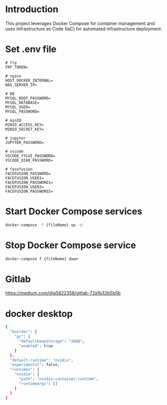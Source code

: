 # Introduction
This project leverages Docker Compose for container management and uses Infrastructure as Code (IaC) for automated infrastructure deployment.

# Set .env file
```env
# frp
FRP_TOKEN=

# nginx
HOST_DOCKER_INTERNAL=
NAS_SERVER_IP=

# DB
MYSQL_ROOT_PASSWORD=
MYSQL_DATABASE=
MYSQL_USER=
MYSQL_PASSWORD=

# minIO
MINIO_ACCESS_KEY=
MINIO_SECRET_KEY=

# jupyter
JUPYTER_PASSWORD=

# vscode
VSCODE_YYLUI_PASSWORD=
VSCODE_QIAO_PASSWORD=

# facefusion
FACEFUSION_PASSWORD=
FACEFUSION_USER1=
FACEFUSION_PASSWORD1=
FACEFUSION_USER2=
FACEFUSION_PASSWORD2=
```

# Start Docker Compose services
```bash
docker-compose -f {fileName} up -d
```

# Stop Docker Compose service
```bash
docker-compose f {fileName} down
```

# Gitlab
https://medium.com/@a5822358/gitlab-72a1b32b5b5b

# docker desktop
```bash
{
  "builder": {
    "gc": {
      "defaultKeepStorage": "20GB",
      "enabled": true
    }
  },
  "default-runtime": "nvidia",
  "experimental": false,
  "runtimes": {
    "nvidia": {
      "path": "nvidia-container-runtime",
      "runtimeArgs": []
    }
  }
}
```